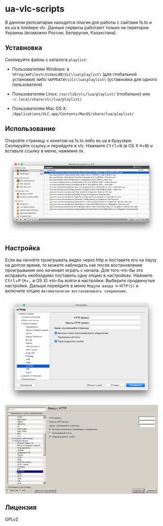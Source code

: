 ua-vlc-scripts
=========

В данном репозитарии находятся плагин для работы с сайтами fs.to и ex.ua
в плейере vlc. Данные сервисы работают только на територии Украины (возможно
России, Беларусии, Казахстана).

Уставновка
----------

Скопируйте файлы с каталога `playlist`:

* Пользователям Windows: в `%ProgramFiles%\VideoLAN\VLC\lua\playlist\`
(для глобальной установки) либо `%APPDATA%\vlc\lua\playlist\`
(уставновка для одного пользователя)

* Пользователям Linux:  `/usr/lib/vlc/lua/playlist/` (глобально) или 
`~/.local/share/vlc/lua/playlist/`

* Пользователям Mac OS X: `/Applications/VLC.app/Contents/MacOS/share/lua/playlist/`


Использование
-------------

Откройте страницу с конетом на fs.to либо ex.ua в браузере. Скопируйте ссылку
и перейдите в vlc. Нажмите <kbd>Ctrl</kbd>+<kbd>N</kbd>
(в OS X <kbd>⌘</kbd>+<kbd>N</kbd>) и вставьте ссылку в меню, нажмине `Ok`.

![Screenshot][screenshot]

Настройка
---------

Если вы начнёте проигрывать видео через http и поставите его на паузу на долгое
время, то можете наблюдать как после востановления проигрывания оно начинает
играть с начала. Для того что-бы это исправить необходимо поставить одну опцию 
в настройках. Нажмите <kbd>Ctrl</kbd>+<kbd>P</kbd> (<kbd>⌘</kbd>+<kbd>,</kbd>
в OS X) что-бы войти в настройки. Выберите продвинутые настройки. Дальше
перейдите в меню `Модули ввода` -> `HTTP(S)` и включите опцию
`Автоматически востанавливать соединение`.

![Опция][option_osx]
![Опция][option]

Лицензия
--------
GPLv2

[screenshot]: https://raw.githubusercontent.com/bacher09/ua-vlc-scripts/master/screenshots/screenshot.png
[option]: https://raw.githubusercontent.com/bacher09/ua-vlc-scripts/master/screenshots/option.png
[option_osx]: https://raw.githubusercontent.com/bacher09/ua-vlc-scripts/master/screenshots/option_osx.png
